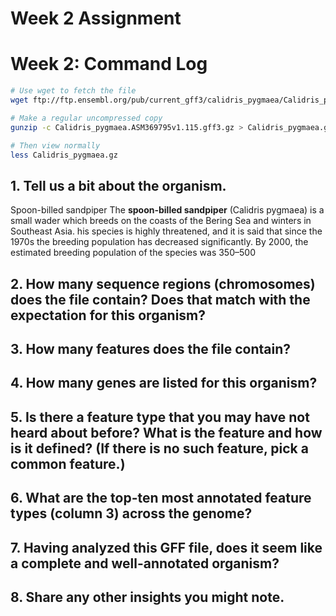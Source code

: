 # Week 2 Assignment

# Week 2: Command Log

```bash
# Use wget to fetch the file
wget ftp://ftp.ensembl.org/pub/current_gff3/calidris_pygmaea/Calidris_pygmaea.CalPyg1.1.gff3.gz

# Make a regular uncompressed copy
gunzip -c Calidris_pygmaea.ASM369795v1.115.gff3.gz > Calidris_pygmaea.gz

# Then view normally
less Calidris_pygmaea.gz

```

## 1. Tell us a bit about the organism.

Spoon-billed sandpiper
The **spoon-billed sandpiper** (Calidris pygmaea) is a small wader which breeds on the coasts of the Bering Sea and winters in Southeast Asia. his species is highly threatened, and it is said that since the 1970s the breeding population has decreased significantly. By 2000, the estimated breeding population of the species was 350–500

## 2. How many sequence regions (chromosomes) does the file contain? Does that match with the expectation for this organism?

## 3. How many features does the file contain?

## 4. How many genes are listed for this organism?

## 5. Is there a feature type that you may have not heard about before? What is the feature and how is it defined? (If there is no such feature, pick a common feature.)

## 6. What are the top-ten most annotated feature types (column 3) across the genome?

## 7. Having analyzed this GFF file, does it seem like a complete and well-annotated organism?

## 8. Share any other insights you might note.
